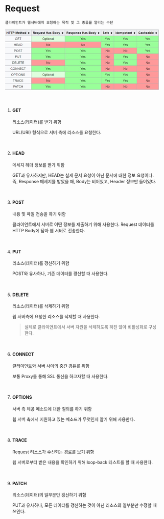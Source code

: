 # Request

    클라이언트가 웹서버에게 요청하는 목적 및 그 종류를 알리는 수단

![](images/request1.png)

<br>

1. #### GET

    리소스(데이터)를 받기 위함

    URL(URI) 형식으로 서버 측에 리소스를 요청한다.

    <br>

2. #### HEAD

    메세지 헤더 정보를 받기 위함

    GET과 유사하지만, HEAD는 실제 문서 요청이 아닌 문서에 대한 정보 요청이다. 즉, Response 메세지를 받았을 때, Body는 비어있고, Header 정보만 들어있다.

    <br>

3. #### POST

    내용 및 파일 전송을 하기 위함

    클라이언트에서 서버로 어떤 정보를 제출하기 위해 사용한다. Request 데이터를 HTTP Body에 담아 웹 서버로 전송한다.

    <br>

4. #### PUT

    리소스(데이터)를 갱신하기 위함

    POST와 유사하나, 기존 데이터를 갱신할 때 사용한다.

    <br>

5. #### DELETE

    리소스(데이터)를 삭제하기 위함

    웹 서버측에 요청한 리소스를 삭제할 때 사용한다.

    > 실제로 클라이언트에서 서버 자원을 삭제하도록 하진 않아 비활성화로 구성한다.

    <br>

6. #### CONNECT

    클라이언트와 서버 사이의 중간 경유를 위함

    보통 Proxy를 통해 SSL 통신을 하고자할 때 사용한다.

    <br>

7. #### OPTIONS

    서버 측 제공 메소드에 대한 질의를 하기 위함

    웹 서버 측에서 지원하고 있는 메소드가 무엇인지 알기 위해 사용한다.

    <br>

8. #### TRACE

    Request 리소스가 수신되는 경로를 보기 위함

    웹 서버로부터 받은 내용을 확인하기 위해 loop-back 테스트를 할 때 사용한다.

    <br>

9. #### PATCH

    리소스(데이터)의 일부분만 갱신하기 위함

    PUT과 유사하나, 모든 데이터를 갱신하는 것이 아닌 리소스의 일부분만 수정할 때 쓰인다.
